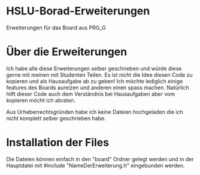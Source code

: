 # HSLU-Borad-Erweiterungen
Erweiterungen für das Board aus PRG_G

# Über die Erweiterungen

Ich habe alle diese Erweiterungen selber geschrieben und würde diese gerne mit meinen mit Studenten Teilen. Es ist nicht die Idee diesen Code zu kopieren und als Hausaufgabe ab zu geben! Ich möchte lediglich einige features des Boards aureizen und anderen einen spass machen.
Natürlich hilft dieser Code auch dem Verständnis bei Hausaufgaben aber vom kopieren möcht ich abraten.

Aus Urheberrechtsgründen habe ich keine Dateien hochgeladen die ich nicht komplett selber geschrieben habe.

# Installation der Files

Die Dateien können einfach in den "board" Ordner gelegt werden und in der Hauptdatei mit #include "NameDerErweiterung.h" eingebunden werden.
